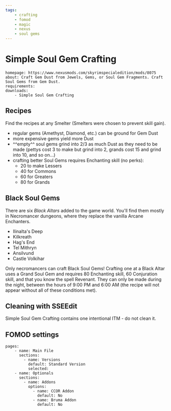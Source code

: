 ```yaml
---
tags:
    - crafting
    - fomod
    - magic
    - nexus
    - soul gems
---
```


# Simple Soul Gem Crafting

```project_info
homepage: https://www.nexusmods.com/skyrimspecialedition/mods/8075
about: Craft Gem Dust from Jewels, Gems, or Soul Gem Fragments. Craft Soul Gems from Gem Dust.
requirements:
downloads:
    - Simple Soul Gem Crafting
```

## Recipes

Find the recipes at any Smelter (Smelters were chosen to prevent skill gain).

* regular gems (Amethyst, Diamond, etc.) can be ground for Gem Dust
* more expensive gems yield more Dust
* ^^empty^^ soul gems grind into 2/3 as much Dust as they need to be made (pettys cost 3 to make but grind into 2, grands cost 15 and grind into 10, and so on...)
* crafting better Soul Gems requires Enchanting skill (no perks):
    * 20 to make Lessers
    * 40 for Commons
    * 60 for Greaters
    * 80 for Grands

## Black Soul Gems

There are six *Black Altars* added to the game world. You'll find them mostly in Necromancer dungeons, where they replace the vanilla Arcane Enchanters.

* Ilinalta's Deep
* Kilkreath
* Hag's End
* Tel Mithryn
* Ansilvund
* Castle Volkihar

Only necromancers can craft Black Soul Gems! Crafting one at a Black Altar uses a Grand Soul Gem and requires 80 Enchanting skill, 60 Conjuration skill, and that you know the spell Revenant. They can only be made during the night, between the hours of 9:00 PM and 6:00 AM (the recipe will not appear without all of these conditions met).

## Cleaning with SSEEdit

Simple Soul Gem Crafting contains one intentional ITM - do not clean it.

## FOMOD settings

```fomod_settings
pages:
    - name: Main File
      sections:
        - name: Versions
          default: Standard Version
          selected:
    - name: Optionals
      sections:
        - name: Addons
          options:
            - name: CCOR Addon
              default: No
            - name: Bruma Addon
              default: No
```
